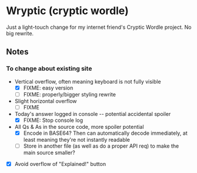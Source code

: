 # Wryptic (cryptic wordle)

Just a light-touch change for my internet friend's Cryptic Wordle project. No big rewrite.

## Notes

### To change about existing site

- Vertical overflow, often meaning keyboard is not fully visible  
  - [x] FIXME: easy version
  - [ ] FIXME: properly/bigger styling rewrite
- Slight horizontal overflow
  - [ ] FIXME
- Today's answer logged in console -- potential accidental spoiler
  - [x] FIXME: Stop console log
- All Qs & As in the source code, more spoiler potential
  - [x] Encode in BASE64? Then can automatically decode immediately, at least meaning they're not instantly readable
  - [ ] Store in another file (as well as do a proper API req) to make the main source smaller?
- [x] Avoid overflow of "Explained!" button
